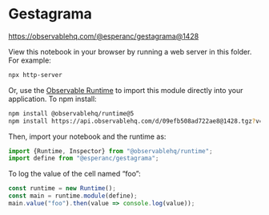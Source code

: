 # Gestagrama

https://observablehq.com/@esperanc/gestagrama@1428

View this notebook in your browser by running a web server in this folder. For
example:

~~~sh
npx http-server
~~~

Or, use the [Observable Runtime](https://github.com/observablehq/runtime) to
import this module directly into your application. To npm install:

~~~sh
npm install @observablehq/runtime@5
npm install https://api.observablehq.com/d/09efb508ad722ae8@1428.tgz?v=3
~~~

Then, import your notebook and the runtime as:

~~~js
import {Runtime, Inspector} from "@observablehq/runtime";
import define from "@esperanc/gestagrama";
~~~

To log the value of the cell named “foo”:

~~~js
const runtime = new Runtime();
const main = runtime.module(define);
main.value("foo").then(value => console.log(value));
~~~
